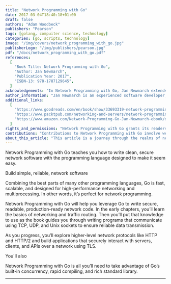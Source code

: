 ```yaml
---
title: "Network Programming with Go"
date: 2017-03-04T18:40:18+01:00
draft: false
authors: "Adam Woodbeck"
publishers: "Pearson"
tags: [golang, compuiter science, technology]
categories: [go, scripts, technology]
image: "/img/covers/network_programming_with_go.jpg"
publisherLogo: "/img/publishers/pearson.jpg"
pdf: "/docs/network_programming_with_go.pdf"
references:
  [
    "Book Title: Network Programming with Go",
    "Author: Jan Newmarch",
    "Publication Year: 2017",
    "ISBN-13: 978-1787129645",
  ]
acknowledgements: "In Network Programming with Go, Jan Newmarch extends gratitude to those who contributed to the book's development and provided valuable insights into network programming with the Go language. The author acknowledges the support of the programming community and fellow enthusiasts."
author_information: "Jan Newmarch is an experienced software developer, educator, and author. With a background in computer science, he shares his knowledge and passion for technology through writing and teaching. Newmarch has authored several books, including Network Programming with Go, showcasing his expertise in the field of network programming."
additional_links:
  [
    "https://www.goodreads.com/en/book/show/33693319-network-programming-with-go",
    "https://www.packtpub.com/networking-and-servers/network-programming-go",
    "https://www.amazon.com/Network-Programming-Go-Jan-Newmarch-ebook/dp/B06XK1XX5Z",
  ]
rights_and_permissions: "Network Programming with Go grants its readers the power to summon network wizards for magical networking solutions. Permission is also granted to traverse the ethereal realms of TCP and UDP without fear of packet loss."
contributions: "Contributions to Network Programming with Go involve weaving new connections in the fabric of the internet. All contributors are honorary members of the Go Networking Guild."
about_this_article: "This article is a journey through the realms of networking in Go, where readers can explore the secrets of sockets and protocols. Readers are encouraged to don their network explorer hats and embark on a quest to master the art of distributed systems."
---
```


Network Programming with Go teaches you how to write clean, secure network software with the programming language designed to make it seem easy.

Build simple, reliable, network software

Combining the best parts of many other programming languages, Go is fast, scalable, and designed for high-performance networking and multiprocessing. In other words, it’s perfect for network programming.

Network Programming with Go will help you leverage Go to write secure, readable, production-ready network code. In the early chapters, you’ll learn the basics of networking and traffic routing. Then you’ll put that knowledge to use as the book guides you through writing programs that communicate using TCP, UDP, and Unix sockets to ensure reliable data transmission.

As you progress, you’ll explore higher-level network protocols like HTTP and HTTP/2 and build applications that securely interact with servers, clients, and APIs over a network using TLS.

You'll also

Network Programming with Go is all you’ll need to take advantage of Go’s built-in concurrency, rapid compiling, and rich standard library.

---
